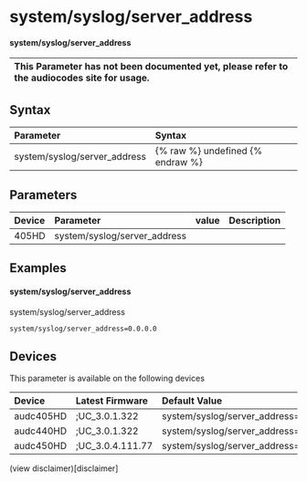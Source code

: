 ﻿---
description: system/syslog/server_address
search: false
---

# system/syslog/server_address

#### system/syslog/server_address


| This Parameter has not been documented yet, please refer to the audiocodes site for usage.  |
| :--- |

## Syntax
| Parameter | Syntax |
| :--- | :--- |
|system/syslog/server_address | {% raw %} undefined {% endraw %} |

## Parameters
|Device|Parameter|value|Description|
|:---|:---|:---|:---|
| 405HD | system/syslog/server_address |  |  |

## Examples
#### system/syslog/server_address

system/syslog/server_address

```
system/syslog/server_address=0.0.0.0
```

## Devices
This parameter is available on the following devices

| Device | Latest Firmware | Default Value |
|:---|:---|:---|
| audc405HD | ;UC_3.0.1.322 | system/syslog/server_address=0.0.0.0 
| audc440HD | ;UC_3.0.1.322 | system/syslog/server_address=0.0.0.0 
| audc450HD | ;UC_3.0.4.111.77 | system/syslog/server_address=0.0.0.0 

(view disclaimer)[disclaimer]
